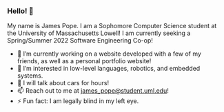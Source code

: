 ### Hello! 👋

My name is James Pope. I am a Sophomore Computer Science student at the University of Massachusetts Lowell!
I am currently seeking a Spring/Summer 2022 Software Engineering Co-op!
<!--
**jpope15/jpope15** is a ✨ _special_ ✨ repository because its `README.md` (this file) appears on your GitHub profile.
-->

- 🔭 I’m currently working on a website developed with a few of my friends, as well as a personal portfolio website!
- 🌱 I’m interested in low-level languages, robotics, and embedded systems. 
- 💬 I will talk about cars for hours!
- 📫 Reach out to me at james_pope@student.uml.edu!
- ⚡ Fun fact: I am legally blind in my left eye. 


